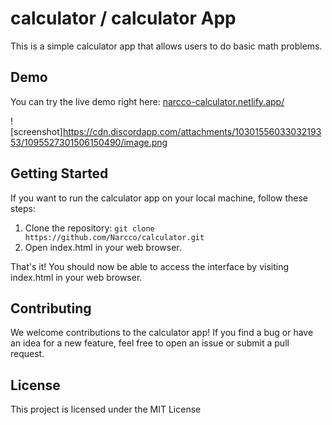 # calculator / calculator App

This is a simple calculator app that allows users to do basic math problems.

## Demo

You can try the live demo right here: [narcco-calculator.netlify.app/](narcco-calculator.netlify.app)

![screenshot]https://cdn.discordapp.com/attachments/1030155603303219353/1095527301506150490/image.png
## Getting Started

If you want to run the calculator app on your local machine, follow these steps:

1. Clone the repository: `git clone https://github.com/Narcco/calculator.git`
2. Open index.html in your web browser.

That's it! You should now be able to access the interface by visiting index.html in your web browser.

## Contributing

We welcome contributions to the calculator app! If you find a bug or have an idea for a new feature, feel free to open an issue or submit a pull request. 

## License

This project is licensed under the MIT License
